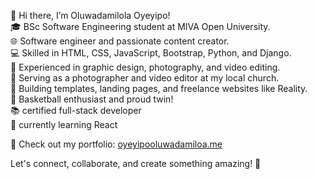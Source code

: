 👋 Hi there, I’m Oluwadamilola Oyeyipo! <br/>
🎓 BSc Software Engineering student at MIVA Open University.<br/>
🌐  Software engineer and passionate content creator.<br/>
💻 Skilled in HTML, CSS, JavaScript, Bootstrap, Python, and Django.<br/>
🎨 Experienced in graphic design, photography, and video editing.<br/>
📸 Serving as a photographer and video editor at my local church.<br/>
🚀 Building templates, landing pages, and freelance websites like Reality.<br/>
🏀 Basketball enthusiast and proud twin! <br/>
📚 certified full-stack developer <br/>
💭 currently learning React <br/>



📌 Check out my portfolio: [oyeyipooluwadamiloa.me](https://oyeyipooluwadamiloa.me/#home)<br/>

Let's connect, collaborate, and create something amazing! 🌟
